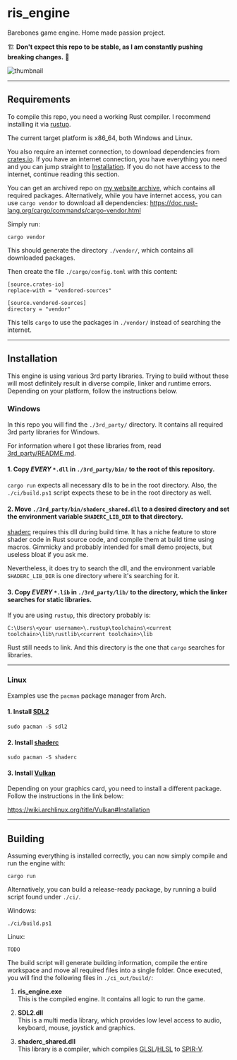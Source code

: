 # ris_engine

Barebones game engine. Home made passion project. 

🏗️ **Don't expect this repo to be stable, as I am constantly pushing breaking changes.** 👷



![thumbnail](images/ris_engine_small.png "DALL·E: \"an expressive oil painting of an engine, burning is colourful pigments\"")

---

## Requirements

To compile this repo, you need a working Rust compiler. I recommend installing it via [rustup](https://www.rust-lang.org/tools/install).



The current target platform is x86_64, both Windows and Linux.



You also require an internet connection, to download dependencies from [crates.io](https://crates.io/). If you have an internet connection, you have everything you need and you can jump straight to [Installation](#Installation). If you do not have access to the internet, continue reading this section.



You can get an archived repo on [my website archive](https://www.rismosch.com/archive), which contains all required packages. Alternatively, while you have internet access, you can use `cargo vendor` to download all dependencies: https://doc.rust-lang.org/cargo/commands/cargo-vendor.html

Simply run:

    cargo vendor

This should generate the directory `./vendor/`, which contains all downloaded packages.

Then create the file `./cargo/config.toml` with this content:

    [source.crates-io]
    replace-with = "vendored-sources"
    
    [source.vendored-sources]
    directory = "vendor"

This tells `cargo` to use the packages in `./vendor/` instead of searching the internet.

---

## Installation

This engine is using various 3rd party libraries. Trying to build without these will most definitely result in diverse compile, linker and runtime errors. Depending on your platform, follow the instructions below.

### Windows

In this repo you will find the   `./3rd_party/` directory. It contains all required 3rd party libraries for Windows.

For information where I got these libraries from, read [3rd_party/README.md](3rd_party/README.md). 

#### 1. Copy _EVERY_ `*.dll` in `./3rd_party/bin/` to the root of this repository.

`cargo run` expects all necessary dlls to be in the root directory. Also, the `./ci/build.ps1` script expects these to be in the root directory as well.

#### 2. Move `./3rd_party/bin/shaderc_shared.dll` to a desired directory and set the environment variable `SHADERC_LIB_DIR` to that directory.

[shaderc](https://crates.io/crates/shaderc) requires this dll during build time. It has a niche feature to store shader code in Rust source code, and compile them at build time using macros. Gimmicky and probably intended for small demo projects, but useless bloat if you ask me.

Nevertheless, it does try to search the dll, and the environment variable `SHADERC_LIB_DIR` is one directory where it's searching for it. 

#### 3. Copy _EVERY_ `*.lib` in `./3rd_party/lib/` to the directory, which the linker searches for static libraries.

If you are using `rustup`, this directory probably is:

    C:\Users\<your username>\.rustup\toolchains\<current toolchain>\lib\rustlib\<current toolchain>\lib

Rust still needs to link. And this directory is the one that `cargo` searches for libraries.

---

### Linux

Examples use the `pacman` package manager from Arch.

#### 1. Install [SDL2](https://archlinux.org/packages/extra/x86_64/sdl2/)

    sudo pacman -S sdl2

#### 2. Install [shaderc](https://archlinux.org/packages/extra/x86_64/shaderc/)

    sudo pacman -S shaderc

#### 3. Install [Vulkan](https://wiki.archlinux.org/title/Vulkan)

Depending on your graphics card, you need to install a different package. Follow the instructions in the link below:

https://wiki.archlinux.org/title/Vulkan#Installation

---

## Building

Assuming everything is installed correctly, you can now simply compile and run the engine with:

    cargo run

Alternatively, you can build a release-ready package, by running a build script found under `./ci/`.

Windows:

    ./ci/build.ps1

Linux:

    TODO

The build script will generate building information, compile the entire workspace and move all required files into a single folder. Once executed, you will find the following files in `./ci_out/build/`:

1. **ris_engine.exe**  
   This is the compiled engine. It contains all logic to run the game.

2. **SDL2.dll**  
   This is a multi media library, which provides low level access to audio, keyboard, mouse, joystick and graphics.

3. **shaderc_shared.dll**  
   This library is a compiler, which compiles [GLSL](https://www.khronos.org/opengl/wiki/Core_Language_(GLSL))/[HLSL](https://learn.microsoft.com/en-us/windows/win32/direct3dhlsl/dx-graphics-hlsl) to [SPIR-V](https://www.khronos.org/spir/).
